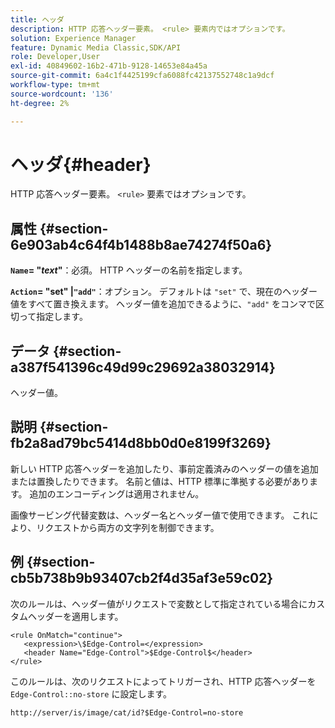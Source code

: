 ```yaml
---
title: ヘッダ
description: HTTP 応答ヘッダー要素。 <rule> 要素内ではオプションです。
solution: Experience Manager
feature: Dynamic Media Classic,SDK/API
role: Developer,User
exl-id: 40849602-16b2-471b-9128-14653e84a45a
source-git-commit: 6a4c1f4425199cfa6088fc42137552748c1a9dcf
workflow-type: tm+mt
source-wordcount: '136'
ht-degree: 2%

---
```


# ヘッダ{#header}

HTTP 応答ヘッダー要素。 `<rule>` 要素ではオプションです。

## 属性 {#section-6e903ab4c64f4b1488b8ae74274f50a6}

**`Name`= &quot;*text*&quot;**：必須。 HTTP ヘッダーの名前を指定します。

**`Action`= &quot;set&quot; |`"add"`**：オプション。 デフォルトは `"set"` で、現在のヘッダー値をすべて置き換えます。 ヘッダー値を追加できるように、`"add"` をコンマで区切って指定します。

## データ {#section-a387f541396c49d99c29692a38032914}

ヘッダー値。

## 説明 {#section-fb2a8ad79bc5414d8bb0d0e8199f3269}

新しい HTTP 応答ヘッダーを追加したり、事前定義済みのヘッダーの値を追加または置換したりできます。 名前と値は、HTTP 標準に準拠する必要があります。 追加のエンコーディングは適用されません。

画像サービング代替変数は、ヘッダー名とヘッダー値で使用できます。 これにより、リクエストから両方の文字列を制御できます。

## 例 {#section-cb5b738b9b93407cb2f4d35af3e59c02}

次のルールは、ヘッダー値がリクエストで変数として指定されている場合にカスタムヘッダーを適用します。

```
<rule OnMatch="continue">
   <expression>\$Edge-Control=</expression>
   <header Name="Edge-Control">$Edge-Control$</header>
</rule>
```

このルールは、次のリクエストによってトリガーされ、HTTP 応答ヘッダーを `Edge-Control::no-store` に設定します。

`http://server/is/image/cat/id?$Edge-Control=no-store`
